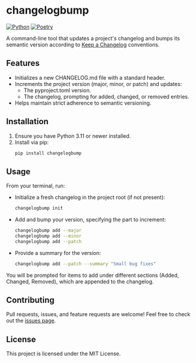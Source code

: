 # changelogbump

[![Python](https://img.shields.io/badge/python3-3670A0?style=for-the-badge&logo=python&logoColor=ffdd54)](https://www.python.org)
[![Poetry](https://img.shields.io/badge/Poetry-60A5FA?style=for-the-badge&logo=Poetry&logoColor=FFFFFF)](https://python-poetry.org/)

A command-line tool that updates a project's changelog and bumps its semantic version according to [Keep a Changelog](https://keepachangelog.com/en/1.1.0/) conventions.

## Features

- Initializes a new CHANGELOG.md file with a standard header.
- Increments the project version (major, minor, or patch) and updates:
  - The pyproject.toml version.
  - The changelog, prompting for added, changed, or removed entries.
- Helps maintain strict adherence to semantic versioning.

## Installation

1. Ensure you have Python 3.11 or newer installed.
2. Install via pip:
   ```bash
   pip install changelogbump
   ```

## Usage

From your terminal, run:

- Initialize a fresh changelog in the project root (if not present):
  ```bash
  changelogbump init
  ```

- Add and bump your version, specifying the part to increment:
  ```bash
  changelogbump add --major
  changelogbump add --minor
  changelogbump add --patch
  ```

- Provide a summary for the version:
  ```bash
  changelogbump add --patch --summary "Small bug fixes"
  ```

You will be prompted for items to add under different sections (Added, Changed, Removed), which are appended to the changelog.

## Contributing

Pull requests, issues, and feature requests are welcome! Feel free to check out the [issues page](https://github.com/muad-dweeb/changelogbump/issues).

## License

This project is licensed under the MIT License.